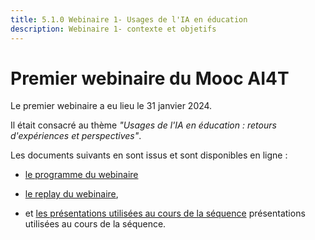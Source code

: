```yaml
---
title: 5.1.0 Webinaire 1- Usages de l'IA en éducation
description: Webinaire 1- contexte et objetifs
---
```



# Premier webinaire du Mooc AI4T

Le premier webinaire a eu lieu le 31 janvier 2024.

Il était consacré au thème *"Usages de l'IA en éducation : retours d'expériences et perspectives"*.

Les documents suivants en sont issus et sont disponibles en ligne :

* <a href="https://inrialearninglab.github.io/ai4t//fr/2-Project-resources/5-Webinars/5-1-Webinar-1/5-1-1-Webinar-1-program.html" target="_blank">le programme du webinaire</a>

* <a href="https://inrialearninglab.github.io/ai4t//fr/2-Project-resources/5-Webinars/5-1-Webinar-1/5-1-2-Webinar-1-replay.html" target="_blank">le replay du webinaire</a>, 

* et [les présentations utilisées au cours de la séquence](../Documents/Webinaire-Usage-IA-Experiences-Perspectives-synthèse-VF.pdf) présentations utilisées au cours de la séquence</a>.
  

